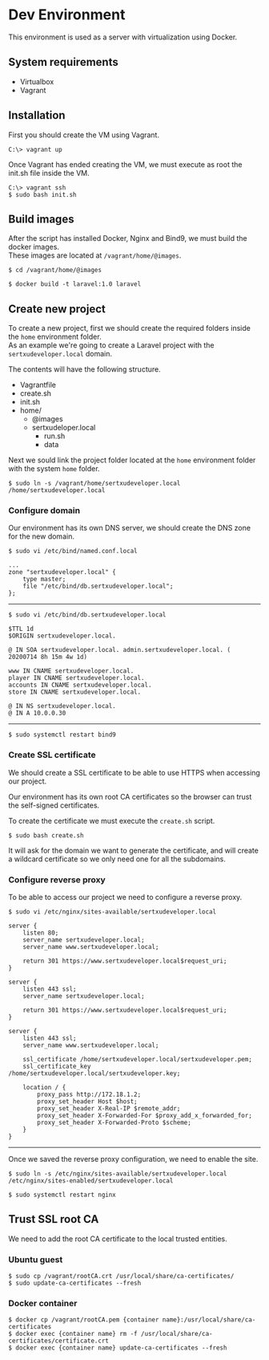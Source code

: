 # Dev Environment

This environment is used as a server with virtualization using Docker.

## System requirements

- Virtualbox
- Vagrant

## Installation

First you should create the VM using Vagrant.

```
C:\> vagrant up
```

Once Vagrant has ended creating the VM, we must execute as root the init.sh file inside the VM.

```
C:\> vagrant ssh
$ sudo bash init.sh
```

## Build images

After the script has installed Docker, Nginx and Bind9, we must build the docker images.<br>
These images are located at `/vagrant/home/@images`.

```
$ cd /vagrant/home/@images

$ docker build -t laravel:1.0 laravel
```


## Create new project

To create a new project, first we should create the required folders inside the `home` environment folder.<br>
As an example we're going to create a Laravel project with the `sertxudeveloper.local` domain.

The contents will have the following structure.

- Vagrantfile
- create.sh
- init.sh
- home/
  - @images
  - sertxudeloper.local
    - run.sh
    - data

Next we sould link the project folder located at the `home` environment folder with the system `home` folder.

```
$ sudo ln -s /vagrant/home/sertxudeveloper.local /home/sertxudeveloper.local
```

### Configure domain

Our environment has its own DNS server, we should create the DNS zone for the new domain.

```
$ sudo vi /etc/bind/named.conf.local
```

```
...
zone "sertxudeveloper.local" {
    type master;
    file "/etc/bind/db.sertxudeveloper.local";
};
```

-----

```
$ sudo vi /etc/bind/db.sertxudeveloper.local
```

```
$TTL 1d
$ORIGIN sertxudeveloper.local.

@ IN SOA sertxudeveloper.local. admin.sertxudeveloper.local. (
20200714 8h 15m 4w 1d)

www IN CNAME sertxudeveloper.local.
player IN CNAME sertxudeveloper.local.
accounts IN CNAME sertxudeveloper.local.
store IN CNAME sertxudeveloper.local.

@ IN NS sertxudeveloper.local.
@ IN A 10.0.0.30
```

-----

```
$ sudo systemctl restart bind9
```

### Create SSL certificate

We should create a SSL certificate to be able to use HTTPS when accessing our project.

Our environment has its own root CA certificates so the browser can trust the self-signed certificates.

To create the certificate we must execute the `create.sh` script.

```
$ sudo bash create.sh
```

It will ask for the domain we want to generate the certificate, and will create a wildcard certificate so we only need one for all the subdomains.


### Configure reverse proxy

To be able to access our project we need to configure a reverse proxy.

```
$ sudo vi /etc/nginx/sites-available/sertxudeveloper.local
```

```nginx
server {
    listen 80;
    server_name sertxudeveloper.local;
    server_name www.sertxudeveloper.local;

    return 301 https://www.sertxudeveloper.local$request_uri;
}

server {
    listen 443 ssl;
    server_name sertxudeveloper.local;

    return 301 https://www.sertxudeveloper.local$request_uri;
}

server {
    listen 443 ssl;
    server_name www.sertxudeveloper.local;

    ssl_certificate /home/sertxudeveloper.local/sertxudeveloper.pem;
    ssl_certificate_key /home/sertxudeveloper.local/sertxudeveloper.key;

    location / {
        proxy_pass http://172.18.1.2;
        proxy_set_header Host $host;
        proxy_set_header X-Real-IP $remote_addr;
        proxy_set_header X-Forwarded-For $proxy_add_x_forwarded_for;
        proxy_set_header X-Forwarded-Proto $scheme;
    }
}
```

-----

Once we saved the reverse proxy configuration, we need to enable the site.

```
$ sudo ln -s /etc/nginx/sites-available/sertxudeveloper.local /etc/nginx/sites-enabled/sertxudeveloper.local
```

```
$ sudo systemctl restart nginx
```

## Trust SSL root CA

We need to add the root CA certificate to the local trusted entities.

### Ubuntu guest

```
$ sudo cp /vagrant/rootCA.crt /usr/local/share/ca-certificates/
$ sudo update-ca-certificates --fresh
```

### Docker container

```
$ docker cp /vagrant/rootCA.pem {container name}:/usr/local/share/ca-certificates
$ docker exec {container name} rm -f /usr/local/share/ca-certificates/certificate.crt
$ docker exec {container name} update-ca-certificates --fresh
```



